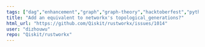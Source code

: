 ```yaml
---
tags: ["dag","enhancement","graph","graph-theory","hacktoberfest","python","rust"]
title: "Add an equivalent to networkx's topological_generations?"
html_url: "https://github.com/Qiskit/rustworkx/issues/1014"
user: "dizhouwu"
repo: "Qiskit/rustworkx"
---
```


